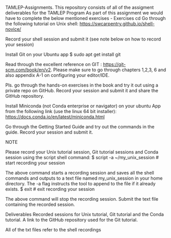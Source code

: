 TAMLEP-Assignments. This repository consists of all of the assigment deliverables for the TAMLEP Program
As part of this assignment we would have to complete the below mentioned exercises -
Exercises cd Go through the following tutorial on Unix shell: https://swcarpentry.github.io/shell-novice/

Record your shell session and submit it (see note below on how to record your session)

Install Git on your Ubuntu app $ sudo apt get install git

Read through the excellent reference on GIT : https://git-scm.com/book/en/v2. Please make sure to go through chapters 1,2,3, 6 and also appendix A-1 on configuring your editor/IDE.

Pls. go through the hands-on exercises in the book and try it out using a private repo on GitHub. Record your session and submit it and share the GitHub repository.

Install Miniconda (not Conda enterprise or navigator) on your ubuntu App from the following link (use the linux 64 bit installer): https://docs.conda.io/en/latest/miniconda.html

Go through the Getting Started Guide and try out the commands in the guide. Record your session and submit it.

NOTE

Please record your Unix tutorial session, Git tutorial sessions and Conda session using the script shell command: $ script -a ~/my_unix_session # start recording your session

The above command starts a recording session and saves all the shell commands and outputs to a text file named my_unix_session in your home directory. The -a flag instructs the tool to append to the file if it already exists. $ exit # exit recording your session

The above command will stop the recording session. Submit the text file containing the recorded session.

Deliverables
Recorded sessions for Unix tutorial, Git tutorial and the Conda tutorial. A link to the GitHub repository used for the Git tutorial.

All of the txt files refer to the shell recordings